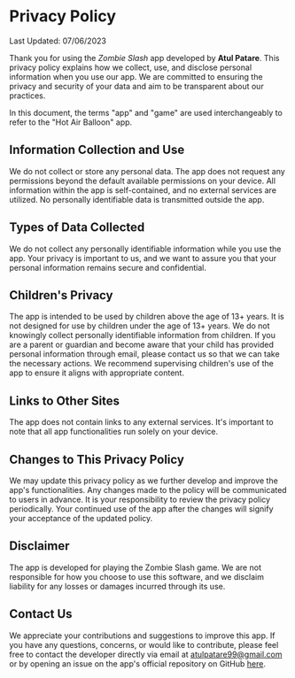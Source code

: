 # Privacy Policy

Last Updated: 07/06/2023

Thank you for using the *Zombie Slash* app developed by **Atul Patare**. This privacy policy
explains how we collect, use, and disclose personal information when you use our app. We are
committed to ensuring the privacy and security of your data and aim to be transparent about our
practices.

In this document, the terms "app" and "game" are used interchangeably to refer to the "Hot Air
Balloon" app.

## Information Collection and Use

We do not collect or store any personal data. The app does not request any permissions beyond the
default available permissions on your device. All information within the app is self-contained, and
no external services are utilized. No personally identifiable data is transmitted outside the app.

## Types of Data Collected

We do not collect any personally identifiable information while you use the app. Your privacy is
important to us, and we want to assure you that your personal information remains secure and
confidential.

## Children's Privacy

The app is intended to be used by children above the age of 13+ years. It is not designed for use by
children under the age of 13+ years. We do not knowingly collect personally identifiable information from
children. If you are a parent or guardian and become aware that your child has provided personal
information through email, please contact us so that we can take the necessary actions. We recommend
supervising children's use of the app to ensure it aligns with appropriate content.

## Links to Other Sites

The app does not contain links to any external services. It's important to note that all app
functionalities run solely on your device.

## Changes to This Privacy Policy

We may update this privacy policy as we further develop and improve the app's functionalities. Any
changes made to the policy will be communicated to users in advance. It is your responsibility to
review the privacy policy periodically. Your continued use of the app after the changes will signify
your acceptance of the updated policy.

## Disclaimer

The app is developed for playing the Zombie Slash game. We are not responsible for how you choose
to use this software, and we disclaim liability for any losses or damages incurred through its use.

## Contact Us

We appreciate your contributions and suggestions to improve this app. If you have any questions,
concerns, or would like to contribute, please feel free to contact the developer directly via email
at atulpatare99@gmail.com or by opening an issue on the app's official repository on
GitHub [here](https://github.com/AP-Atul/zombie-slash/issues/new).
